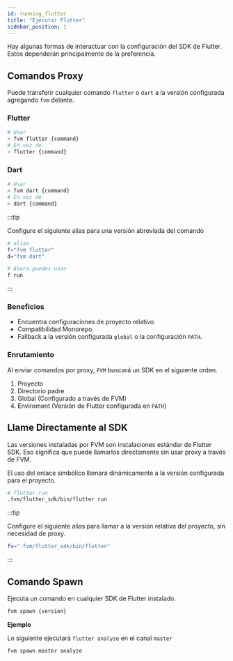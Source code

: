 ```yaml
---
id: running_flutter
title: "Ejecutar Flutter"
sidebar_position: 1
---
```


Hay algunas formas de interactuar con la configuración del SDK de Flutter. Estos dependerán principalmente de la preferencia.

## Comandos Proxy

Puede transferir cualquier comando `flutter` o `dart` a la versión configurada agregando `fvm` delante.

### Flutter

```bash
# Usar
> fvm flutter {command}
# En vez de
> flutter {command}
```

### Dart

```bash
# Usar
> fvm dart {command}
# En vez de
> dart {command}
```

:::tip

Configure el siguiente alias para una versión abreviada del comando

```bash
# alias
f="fvm flutter"
d="fvm dart"

# Ahora puedes usar
f run
```

:::

### Beneficios

- Encuentra configuraciones de proyecto relativo.
- Compatibilidad Monorepo.
- Fallback a la versión configurada `global` o la configuración `PATH`.

### Enrutamiento

Al enviar comandos por proxy, `FVM` buscará un SDK en el siguiente orden.

1. Proyecto
2. Directorio padre
3. Global (Configurado a través de FVM)
4. Enviroment (Versión de Flutter configurada en `PATH`)

## Llame Directamente al SDK

Las versiones instaladas por FVM son instalaciones estándar de Flutter SDK. Eso significa que puede llamarlos directamente sin usar proxy a través de FVM.

El uso del enlace simbólico llamará dinámicamente a la versión configurada para el proyecto.

```bash
# flutter run
.fvm/flutter_sdk/bin/flutter run
```

:::tip

Configure el siguiente alias para llamar a la versión relativa del proyecto, sin necesidad de proxy.

```bash
fv=".fvm/flutter_sdk/bin/flutter"
```

:::

## Comando Spawn

Ejecuta un comando en cualquier SDK de Flutter instalado.

```bash
fvm spawn {version}
```

**Ejemplo**

Lo siguiente ejecutará `flutter analyze` en el canal `master`

```bash
fvm spawn master analyze
```
